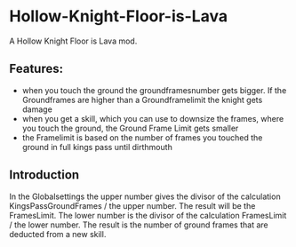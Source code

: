 # Hollow-Knight-Floor-is-Lava
A Hollow Knight Floor is Lava mod.

## Features: 

* when you touch the ground the groundframesnumber gets bigger. If the Groundframes are higher than a Groundframelimit the knight gets damage
* when you get a skill, which you can use to downsize the frames, where you touch the ground, the Ground Frame Limit gets smaller 
* the Framelimit is based on the number of frames you touched the ground in full kings pass until dirthmouth


## Introduction
In the Globalsettings the upper number gives the divisor of the calculation KingsPassGroundFrames / the upper number. The result will be the FramesLimit. The lower number is the divisor of the calculation FramesLimit / the lower number. The result is the number of ground frames that are deducted from a new skill.
